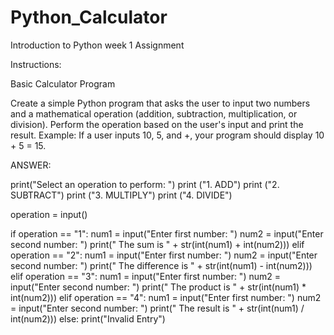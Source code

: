 # Python_Calculator
Introduction to Python week 1 Assignment

Instructions:

Basic Calculator Program

Create a simple Python program that asks the user to input two numbers and a mathematical operation (addition, subtraction, multiplication, or division).
Perform the operation based on the user's input and print the result.
Example: If a user inputs 10, 5, and +, your program should display 10 + 5 = 15.



ANSWER:


print("Select an operation to perform: ")
print ("1. ADD")
print ("2. SUBTRACT")
print ("3. MULTIPLY")
print ("4. DIVIDE")

operation = input()

if operation == "1":
    num1 = input("Enter first number: ")
    num2 = input("Enter second number: ")
    print(" The sum is " + str(int(num1) + int(num2)))
elif operation == "2":
    num1 = input("Enter first number: ")
    num2 = input("Enter second number: ")
    print(" The difference is " + str(int(num1) - int(num2)))
elif operation == "3":
    num1 = input("Enter first number: ")
    num2 = input("Enter second number: ")
    print(" The product is " + str(int(num1) * int(num2)))
elif operation == "4":
    num1 = input("Enter first number: ")
    num2 = input("Enter second number: ")
    print(" The result is " + str(int(num1) / int(num2)))
else:
    print("Invalid Entry")





